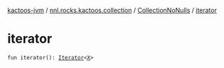 [kactoos-jvm](../../index.md) / [nnl.rocks.kactoos.collection](../index.md) / [CollectionNoNulls](index.md) / [iterator](./iterator.md)

# iterator

`fun iterator(): `[`Iterator`](https://kotlinlang.org/api/latest/jvm/stdlib/kotlin.collections/-iterator/index.html)`<`[`X`](index.md#X)`>`